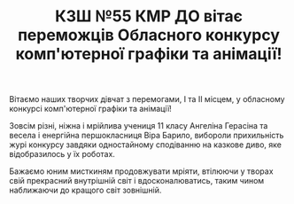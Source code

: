﻿---
title: КЗШ №55 КМР ДО вітає переможців Обласного конкурсу комп'ютерної графіки та анімації!
---

Вітаємо наших творчих дівчат з перемогами, І та ІІ місцем, у обласному конкурсі комп'ютерної графіки та анімації!

Зовсім різні, ніжна і мрійлива учениця 11 класу Ангеліна Герасіна та весела і енергійна першокласниця Віра Барило, вибороли прихильність журі конкурсу завдяки одностайному сподіванню на казкове диво, яке відобразилось у їх роботах.

Бажаємо юним мисткиням продовжувати мріяти, втілюючи у творах свій прекрасний внутрішній світ і вдосконалюватись, таким чином наближаючи до кращого світ зовнішній.

<slideshow />

